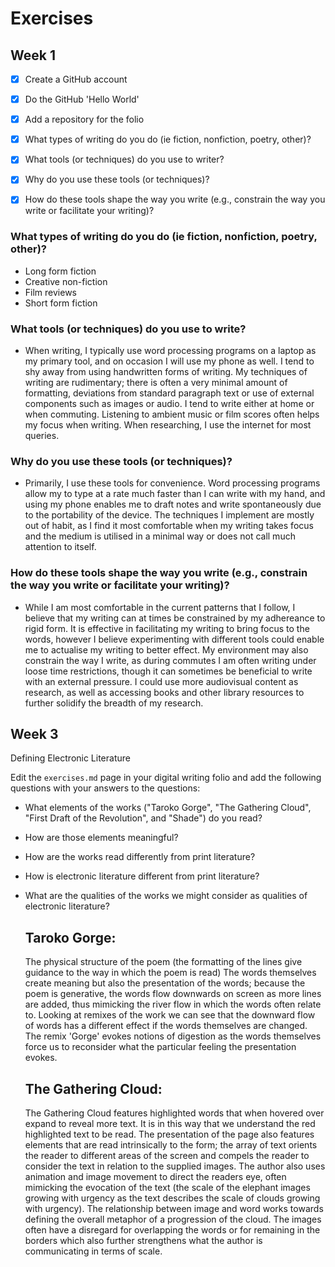 # Exercises

## Week 1

- [x] Create a GitHub account
- [x] Do the GitHub 'Hello World'
- [x] Add a repository for the folio
- [x] What types of writing do you do (ie fiction, nonfiction, poetry, other)?
- [x] What tools (or techniques) do you use to writer?
- [x] Why do you use these tools (or techniques)?
- [x] How do these tools shape the way you write (e.g., constrain the way you write or facilitate your writing)?


### What types of writing do you do (ie fiction, nonfiction, poetry, other)?

- Long form fiction
- Creative non-fiction
- Film reviews
- Short form fiction

### What tools (or techniques) do you use to write?

- When writing, I typically use word processing programs on a laptop as my primary tool, and on occasion I will use my phone as well. I tend to shy away from using handwritten forms of writing. My techniques of writing are rudimentary; there is often a very minimal amount of formatting, deviations from standard paragraph text or use of external components such as images or audio. I tend to write either at home or when commuting. Listening to ambient music or film scores often helps my focus when writing. When researching, I use the internet for most queries.

### Why do you use these tools (or techniques)?

- Primarily, I use these tools for convenience. Word processing programs allow my to type at a rate much faster than I can write with my hand, and using my phone enables me to draft notes and write spontaneously due to the portability of the device. The techniques I implement are mostly out of habit, as I find it most comfortable when my writing takes focus and the medium is utilised in a minimal way or does not call much attention to itself.

### How do these tools shape the way you write (e.g., constrain the way you write or facilitate your writing)?

- While I am most comfortable in the current patterns that I follow, I believe that my writing can at times be constrained by my adhereance to rigid form. It is effective in facilitating my writing to bring focus to the words, however I believe experimenting with different tools could enable me to actualise my writing to better effect. My environment may also constrain the way I write, as during commutes I am often writing under loose time restrictions, though it can sometimes be beneficial to write with an external pressure. I could use more audiovisual content as research, as well as accessing books and other library resources to further solidify the breadth of my research. 

## Week 3
Defining Electronic Literature

Edit the `exercises.md` page in your digital writing folio and add the following questions with your answers to the questions:

- What elements of the works ("Taroko Gorge", "The Gathering Cloud", "First Draft of the Revolution", and "Shade") do you read?
- How are those elements meaningful?
- How are the works read differently from print literature?
- How is electronic literature different from print literature?
- What are the qualities of the works we might consider as qualities of electronic literature?
  
  ## Taroko Gorge:
  The physical structure of the poem (the formatting of the lines give guidance to the way in which the poem is read)
  The words themselves create meaning but also the presentation of the words; because the poem is generative, the words flow downwards on screen as more lines are added, thus mimicking the river flow in which the words often relate to. Looking at remixes of the work we can see that the downward flow of words has a different effect if the words themselves are changed. The remix 'Gorge' evokes notions of digestion as the words themselves force us to reconsider what the particular feeling the presentation evokes.

  ## The Gathering Cloud:
  The Gathering Cloud features highlighted words that when hovered over expand to reveal more text. It is in this way that we understand the red highlighted text to be read. The presentation of the page also features elements that are read intrinsically to the form; the array of text orients the reader to different areas of the screen and compels the reader to consider the text in relation to the supplied images. The author also uses animation and image movement to direct the readers eye, often mimicking the evocation of the text (the scale of the elephant images growing with urgency as the text describes the scale of clouds growing with urgency). The relationship between image and word works towards defining the overall metaphor of a progression of the cloud. The images often have a disregard for overlapping the words or for remaining in the borders which also further strengthens what the author is communicating in terms of scale.







